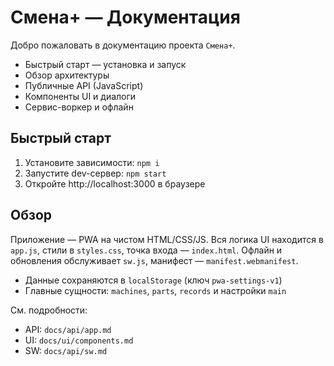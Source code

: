 # Смена+ — Документация

Добро пожаловать в документацию проекта `Смена+`.

- Быстрый старт — установка и запуск
- Обзор архитектуры
- Публичные API (JavaScript)
- Компоненты UI и диалоги
- Сервис-воркер и офлайн

## Быстрый старт

1) Установите зависимости: `npm i`
2) Запустите dev-сервер: `npm start`
3) Откройте http://localhost:3000 в браузере

## Обзор

Приложение — PWA на чистом HTML/CSS/JS. Вся логика UI находится в `app.js`, стили в `styles.css`, точка входа — `index.html`. Офлайн и обновления обслуживает `sw.js`, манифест — `manifest.webmanifest`.

- Данные сохраняются в `localStorage` (ключ `pwa-settings-v1`)
- Главные сущности: `machines`, `parts`, `records` и настройки `main`

См. подробности:
- API: `docs/api/app.md`
- UI: `docs/ui/components.md`
- SW: `docs/api/sw.md`
